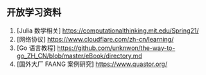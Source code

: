 ## 开放学习资料

1. [Julia 数学相关] https://computationalthinking.mit.edu/Spring21/
2. [网络协议] https://www.cloudflare.com/zh-cn/learning/
3. [Go 语言教程] https://github.com/unknwon/the-way-to-go_ZH_CN/blob/master/eBook/directory.md
4. [国外大厂 FAANG 案例研究] https://www.quastor.org/

